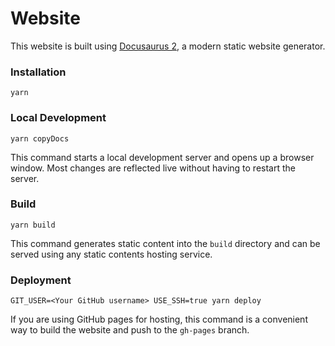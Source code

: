 # Website

This website is built using [Docusaurus 2](https://docusaurus.io/), a modern static website generator.

### Installation

```shell
yarn
```

### Local Development

```shell
yarn copyDocs
```

This command starts a local development server and opens up a browser window. Most changes are reflected live without having to restart the server.

### Build

```shell
yarn build
```

This command generates static content into the `build` directory and can be served using any static contents hosting service.

### Deployment

```shell
GIT_USER=<Your GitHub username> USE_SSH=true yarn deploy
```

If you are using GitHub pages for hosting, this command is a convenient way to build the website and push to the `gh-pages` branch.
